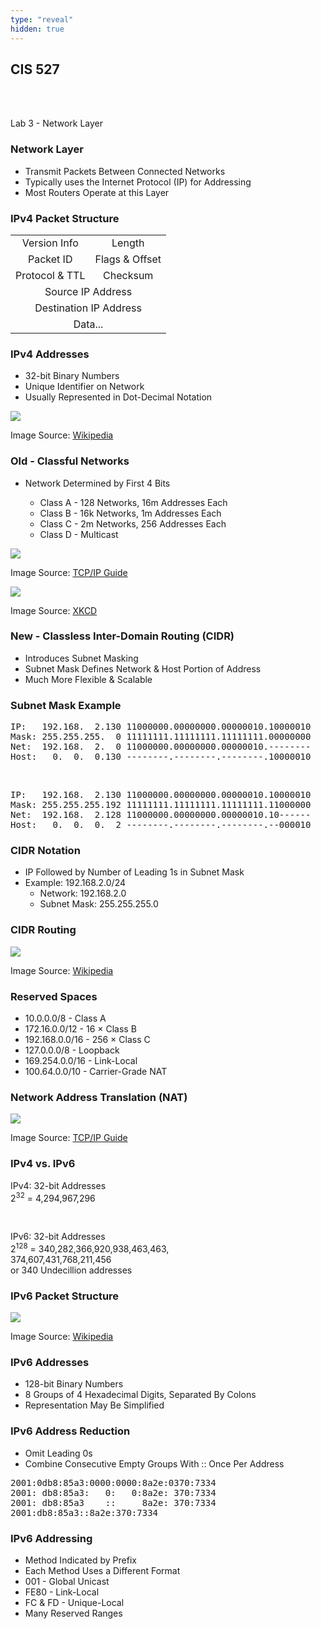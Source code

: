 ```yaml
---
type: "reveal"
hidden: true
---
```

<section>
	<h2>CIS 527</h2><br><br><p>Lab 3 - Network Layer</p>
</section>
<section>
	<h3>Network Layer</h3>
	<ul>
		<li>Transmit Packets Between Connected Networks</li>
		<li>Typically uses the Internet Protocol (IP) for Addressing</li>
		<li>Most Routers Operate at this Layer</li>
	</ul>
</section>
<section>
	<h3>IPv4 Packet Structure</h3>
	<table style="width:100%" class="table">
		<tr><td align="center">Version Info</td><td align="center">Length</td></tr>
		<tr><td align="center">Packet ID</td><td align="center">Flags & Offset</td></tr>
		<tr><td align="center">Protocol & TTL</td><td align="center">Checksum</td></tr>
		<tr><td colspan="2" align="center">Source IP Address</td></tr>
		<tr><td colspan="2" align="center">Destination IP Address</td></tr>
		<tr><td colspan="2" align="center">Data...</td></tr>
	</table>
</section>
<section>
	<h3>IPv4 Addresses</h3>
	<ul>
		<li>32-bit Binary Numbers</li>
		<li>Unique Identifier on Network</li>
		<li>Usually Represented in Dot-Decimal Notation</li>
	</ul>
</section>
<section>
	<img class="stretch plain" src="/images/ipv4address_wiki.svg">
	<p class="imagecredit">Image Source: <a href="https://en.wikipedia.org/wiki/Dot-decimal_notation">Wikipedia</a></p>
</section>
<section>
	<h3>Old - Classful Networks</h3>
	<ul>
		<li>Network Determined by First 4 Bits</li>
			<ul>
				<li>Class A - 128 Networks, 16m Addresses Each</li>
				<li>Class B - 16k Networks, 1m Addresses Each</li>
				<li>Class C - 2m Networks, 256 Addresses Each</li>
				<li>Class D - Multicast</li>
			</ul>
		</li>
	</ul>
</section>
<section>
	<img class="stretch plain" src="/images/ipclasses_tcpip.png">
	<p class="imagecredit">Image Source: <a href="http://www.tcpipguide.com/free/t_IPClassfulAddressingNetworkandHostIdentificationan-3.htm">TCP/IP Guide</a></p>
</section>
<section>
	<img class="stretch plain" src="/images/map_of_the_internet_xkcd.jpg">
	<p class="imagecredit">Image Source: <a href="http://xkcd.com/195/">XKCD</a></p>
</section>
<section>
	<h3>New - Classless Inter-Domain Routing (CIDR)</h3>
	<ul>
		<li>Introduces Subnet Masking</li>
		<li>Subnet Mask Defines Network & Host Portion of Address</li>
		<li>Much More Flexible & Scalable</li>
	</ul>
</section>
<section>
	<h3>Subnet Mask Example</h3>
	<pre>
IP:   192.168.  2.130 11000000.00000000.00000010.10000010
Mask: 255.255.255.  0 11111111.11111111.11111111.00000000
Net:  192.168.  2.  0 11000000.00000000.00000010.--------
Host:   0.  0.  0.130 --------.--------.--------.10000010
</pre>
<br>
	<pre class="fragment">
IP:   192.168.  2.130 11000000.00000000.00000010.10000010
Mask: 255.255.255.192 11111111.11111111.11111111.11000000
Net:  192.168.  2.128 11000000.00000000.00000010.10------
Host:   0.  0.  0.  2 --------.--------.--------.--000010
</pre>
</section>
<section>
	<h3>CIDR Notation</h3>
	<ul>
		<li>IP Followed by Number of Leading 1s in Subnet Mask</li>
		<li>Example: 192.168.2.0/24
			<ul>
				<li>Network: 192.168.2.0</li>
				<li>Subnet Mask: 255.255.255.0</li>
			</ul>
		</li>
	</ul>
</section>
<section>
	<h3>CIDR Routing</h3>
	<img class="stretch plain" src="/images/cidrroute_wiki.svg">
	<p class="imagecredit">Image Source: <a href="https://en.wikipedia.org/wiki/Classless_Inter-Domain_Routing">Wikipedia</a></p>
</section>
<section>
	<h3>Reserved Spaces</h3>
	<ul>
		<li>10.0.0.0/8 - Class A</li>
		<li>172.16.0.0/12 - 16 &times; Class B</li>
		<li>192.168.0.0/16 - 256 &times; Class C</li>
		<li>127.0.0.0/8 - Loopback</li>
		<li>169.254.0.0/16 - Link-Local</li>
		<li>100.64.0.0/10 - Carrier-Grade NAT</li>
	</ul>
</section>
<section>
	<h3>Network Address Translation (NAT)</h3>
	<img class="stretch plain" src="/images/nat_tcpip.png">
	<p class="imagecredit">Image Source: <a href="http://www.tcpipguide.com/free/t_IPNATUnidirectionalTraditionalOutboundOperation.htm">TCP/IP Guide</a></p>
</section>
<section>
	<h3>IPv4 vs. IPv6</h3>
	<p>IPv4: 32-bit Addresses<br>2<sup>32</sup> = 4,294,967,296</p>
	<br>
	<p class="fragment">IPv6: 32-bit Addresses<br>2<sup>128</sup> = 340,282,366,920,938,463,463,<br>374,607,431,768,211,456<br>or 340 Undecillion addresses<p>
</section>
<section>
	<h3>IPv6 Packet Structure</h3>
	<img class="stretch plain" src="/images/ipv6_wiki.png">
	<p class="imagecredit">Image Source: <a href="http://en.wikipedia.org/wiki/Ipv6">Wikipedia</a></p>
</section>
<section>
	<h3>IPv6 Addresses</h3>
	<ul>
		<li>128-bit Binary Numbers</li>
		<li>8 Groups of 4 Hexadecimal Digits, Separated By Colons</li>
		<li>Representation May Be Simplified</li>
	</ul>
</section>
<section>
	<h3>IPv6 Address Reduction</h3>
	<ul>
		<li>Omit Leading 0s</li>
		<li>Combine Consecutive Empty Groups With :: Once Per Address</li>
	</ul>
<pre>
2001:0db8:85a3:0000:0000:8a2e:0370:7334
2001: db8:85a3:   0:   0:8a2e: 370:7334
2001: db8:85a3    ::     8a2e: 370:7334
2001:db8:85a3::8a2e:370:7334
</pre>
</section>
<section>
	<h3>IPv6 Addressing</h3>
	<ul>
		<li>Method Indicated by Prefix</li>
		<li>Each Method Uses a Different Format</li>
		<li>001 - Global Unicast</li>
		<li>FE80 - Link-Local</li>
		<li>FC & FD - Unique-Local</li>
		<li>Many Reserved Ranges</li>
	</ul>
</section>
